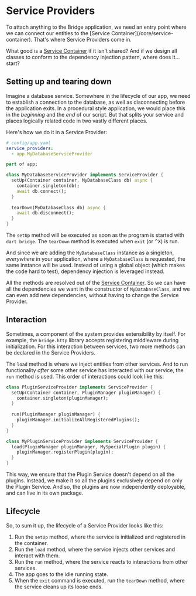 # Service Providers
<p class='lead'>
To attach anything to the Bridge application, we need an entry point where we can connect our entities to the
[Service Container](/core/service-container). That's where Service Providers come in.
</p>

What good is a [Service Container](/core/service-container) if it isn't shared? And if we design all classes to conform
to the dependency injection pattern, where does it... start?

## Setting up and tearing down
Imagine a database service. Somewhere in the lifecycle of our app, we need to establish a connection to the database,
as well as disconnecting before the application exits. In a procedural style application, we would place this in the
*beginning* and the *end* of our script. But that splits your service and places logically related code in two vastly
different places.

Here's how we do it in a Service Provider:

```yaml
# config/app.yaml
service_providers:
  - app.MyDatabaseServiceProvider
```
```dart
part of app;

class MyDatabaseServiceProvider implements ServiceProvider {
  setUp(Container container, MyDatabaseClass db) async {
    container.singleton(db);
    await db.connect();
  }
  
  tearDown(MyDatabaseClass db) async {
    await db.disconnect();
  }
}
```

The `setUp` method will be executed as soon as the program is started with `dart bridge`. The `tearDown` method is
executed when `exit` (or <kbd>^X</kbd>) is run.

And since we are adding the `MyDatabaseClass` instance as a singleton, *everywhere* in your application, where a
`MyDatabaseClass` is requested, the same instance will be used. Instead of using a global object (which makes the code
hard to test), dependency injection is leveraged instead.

All the methods are resolved out of the [Service Container](/core/service-container). So we can have all the
dependencies we want in the constructor of `MyDatabaseClass`, and we can even add new dependencies, without having to
change the Service Provider.

## Interaction
Sometimes, a component of the system provides extensibility by itself. For example, the `bridge.http` library accepts
registering middleware during initialization. For this interaction between services, two more methods can be declared
in the Service Providers.

The `load` method is where we inject entities from other services. And to run functionality *after* some other service
has interacted with our service, the `run` method is used. This order of interactions could look like this:

```dart
class PluginServiceProvider implements ServiceProvider {
  setUp(Container container, PluginManager pluginManager) {
    container.singleton(pluginManager);
  }
  
  run(PluginManager pluginManager) {
    pluginManager.initializeAllRegisteredPlugins();
  }
}
```
```dart
class MyPluginServiceProvider implements ServiceProvider {
  load(PluginManager pluginManager, MySpecialPlugin plugin) {
    pluginManager.registerPlugin(plugin);
  }
}
```

This way, we ensure that the Plugin Service doesn't depend on all the plugins. Instead, we make it so all the plugins
exclusively depend on only the Plugin Service. And so, the plugins are now independently deployable, and can live in its
own package.

## Lifecycle
So, to sum it up, the lifecycle of a Service Provider looks like this:

1. Run the `setUp` method, where the service is initialized and registered in the container.
2. Run the `load` method, where the service injects other services and interact with them.
3. Run the `run` method, where the service reacts to interactions from other services.
4. The app goes to the idle running state.
5. When the `exit` command is executed, run the `tearDown` method, where the service cleans up its loose ends.